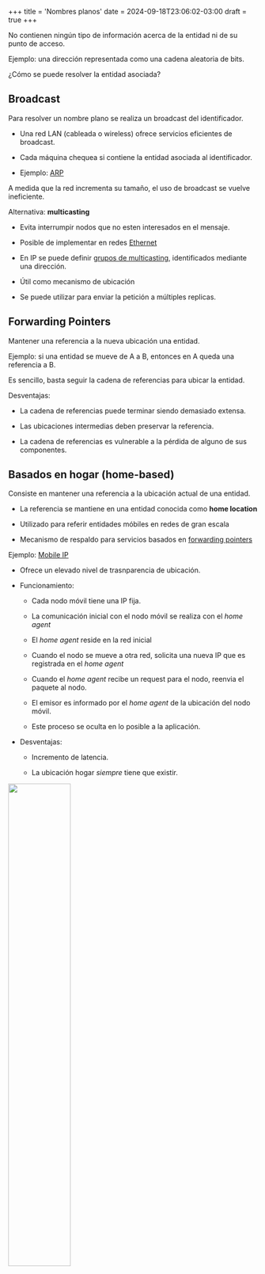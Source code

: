 +++
title = 'Nombres planos'
date = 2024-09-18T23:06:02-03:00
draft = true
+++

No contienen ningún tipo de información acerca de la entidad ni de su punto de acceso.

Ejemplo: una dirección representada como una cadena aleatoria de bits.

¿Cómo se puede resolver la entidad asociada?

## Broadcast

Para resolver un nombre plano se realiza un broadcast del identificador.

- Una red LAN (cableada o wireless) ofrece servicios eficientes de broadcast.

- Cada máquina chequea si contiene la entidad asociada al identificador.

- Ejemplo: [ARP](https://en.wikipedia.org/wiki/Address_Resolution_Protocol)

A medida que la red incrementa su tamaño, el uso de broadcast se vuelve ineficiente.

Alternativa: **multicasting**

- Evita interrumpir nodos que no esten interesados en el mensaje.

- Posible de implementar en redes [Ethernet](https://en.wikipedia.org/wiki/Multicast#Ethernet)

- En IP se puede definir [grupos de multicasting](https://en.wikipedia.org/wiki/Multicast#IP), identificados mediante una dirección.

- Útil como mecanismo de ubicación

- Se puede utilizar para enviar la petición a múltiples replicas.

## Forwarding Pointers

Mantener una referencia a la nueva ubicación una entidad.

Ejemplo: si una entidad se mueve de A a B, entonces en A queda una referencia a B.

Es sencillo, basta seguir la cadena de referencias para ubicar la entidad.

Desventajas:

- La cadena de referencias puede terminar siendo demasiado extensa.

- Las ubicaciones intermedias deben preservar la referencia.

- La cadena de referencias es vulnerable a la pérdida de alguno de sus componentes.

## Basados en hogar (home-based)

Consiste en mantener una referencia a la ubicación actual de una entidad.

- La referencia se mantiene en una entidad conocida como **home location**

- Utilizado para referir entidades móbiles en redes de gran escala

- Mecanismo de respaldo para servicios basados en [forwarding pointers](#forwarding-pointers)

Ejemplo: [Mobile IP](https://en.wikipedia.org/wiki/Mobile_IP)

- Ofrece un elevado nivel de trasnparencia de ubicación.

- Funcionamiento:
    
    - Cada nodo móvil tiene una IP fija.

    - La comunicación inicial con el nodo móvil se realiza con el *home agent*

    - El *home agent* reside en la red inicial

    - Cuando el nodo se mueve a otra red, solicita una nueva IP que es registrada en el *home agent*

    - Cuando el *home agent* recibe un request para el nodo, reenvia el paquete al nodo.

    - El emisor es informado por el *home agent* de la ubicación del nodo móvil.

    - Este proceso se oculta en lo posible a la aplicación.

- Desventajas:
    
    - Incremento de latencia.

    - La ubicación hogar _siempre_ tiene que existir.

<img src="06-01.png" height="50%">

